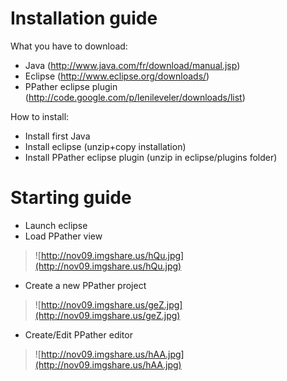 # Installation guide #

What you have to download:
  * Java (http://www.java.com/fr/download/manual.jsp)
  * Eclipse (http://www.eclipse.org/downloads/)
  * PPather eclipse plugin (http://code.google.com/p/lenileveler/downloads/list)


How to install:
  * Install first Java
  * Install eclipse (unzip+copy installation)
  * Install PPather eclipse plugin (unzip in eclipse/plugins folder)


# Starting guide #

  * Launch eclipse
  * Load PPather view
> ![http://nov09.imgshare.us/hQu.jpg](http://nov09.imgshare.us/hQu.jpg)
  * Create a new PPather project
> ![http://nov09.imgshare.us/geZ.jpg](http://nov09.imgshare.us/geZ.jpg)
  * Create/Edit PPather editor
> ![http://nov09.imgshare.us/hAA.jpg](http://nov09.imgshare.us/hAA.jpg)
